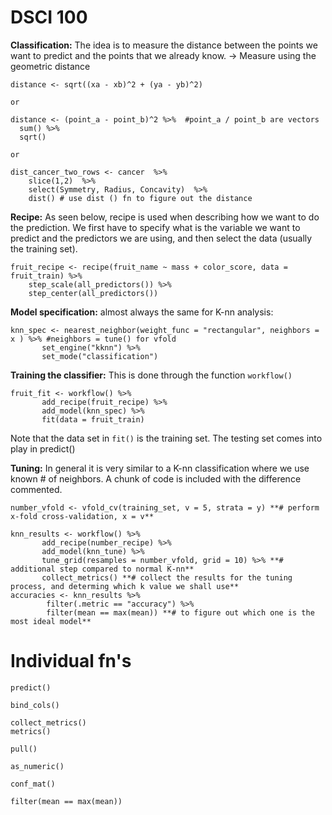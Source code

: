# DSCI 100

**Classification:**
The idea is to measure the distance between the points we want to predict and the points that we already know.
-> Measure using the geometric distance

```
distance <- sqrt((xa - xb)^2 + (ya - yb)^2)

or

distance <- (point_a - point_b)^2 %>%  #point_a / point_b are vectors
  sum() %>%
  sqrt()
  
or

dist_cancer_two_rows <- cancer  %>% 
    slice(1,2)  %>% 
    select(Symmetry, Radius, Concavity)  %>% 
    dist() # use dist () fn to figure out the distance

```

**Recipe:**
As seen below, recipe is used when describing how we want to do the prediction. We first have to specify what is the variable we want to predict and the predictors we are using, and then select the data (usually the training set).
```
fruit_recipe <- recipe(fruit_name ~ mass + color_score, data = fruit_train) %>%
    step_scale(all_predictors()) %>%
    step_center(all_predictors())
```

**Model specification:**
almost always the same for K-nn analysis:
```
knn_spec <- nearest_neighbor(weight_func = "rectangular", neighbors = x ) %>% #neighbors = tune() for vfold
       set_engine("kknn") %>%
       set_mode("classification")
```

**Training the classifier:**
This is done through the function ``` workflow() ```
```
fruit_fit <- workflow() %>%
       add_recipe(fruit_recipe) %>%
       add_model(knn_spec) %>%
       fit(data = fruit_train)
```
Note that the data set in ```fit()``` is the training set. The testing set comes into play in predict()

**Tuning:**
In general it is very similar to a K-nn classification where we use known # of neighbors. A chunk of code is included with the difference commented.
```
number_vfold <- vfold_cv(training_set, v = 5, strata = y) **# perform  x-fold cross-validation, x = v**

knn_results <- workflow() %>%
       add_recipe(number_recipe) %>%
       add_model(knn_tune) %>%
       tune_grid(resamples = number_vfold, grid = 10) %>% **# additional step compared to normal K-nn**
       collect_metrics() **# collect the results for the tuning process, and determing which k value we shall use**
accuracies <- knn_results %>% 
        filter(.metric == "accuracy") %>%
        filter(mean == max(mean)) **# to figure out which one is the most ideal model**
```



# Individual fn's
```
predict()
```
```
bind_cols()
```
```
collect_metrics()
metrics()
```
```
pull()
```
```
as_numeric()
```
```
conf_mat()
```
```
filter(mean == max(mean))
```
